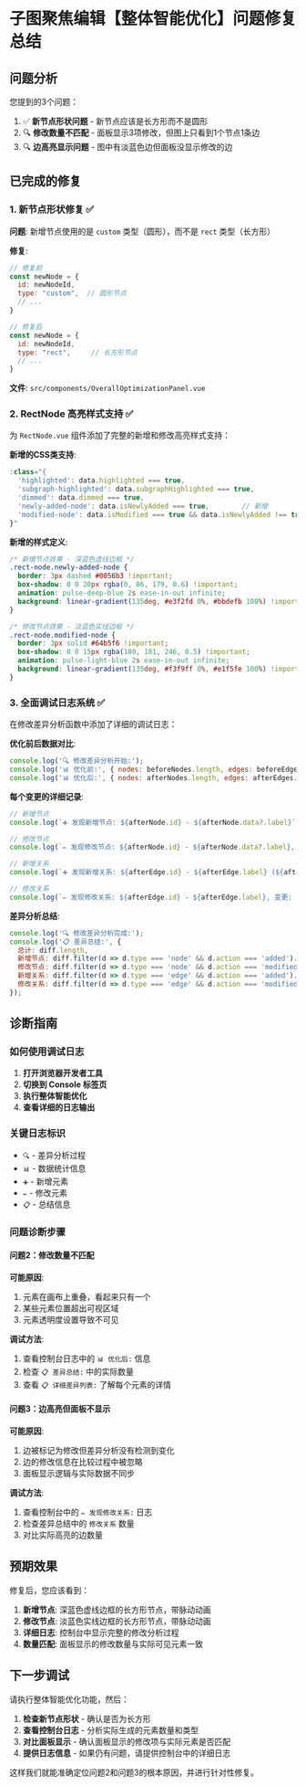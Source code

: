 # 子图聚焦编辑【整体智能优化】问题修复总结

## 问题分析

您提到的3个问题：

1. ✅ **新节点形状问题** - 新节点应该是长方形而不是圆形
2. 🔍 **修改数量不匹配** - 面板显示3项修改，但图上只看到1个节点1条边
3. 🔍 **边高亮显示问题** - 图中有淡蓝色边但面板没显示修改的边

## 已完成的修复

### 1. 新节点形状修复 ✅

**问题**: 新增节点使用的是 `custom` 类型（圆形），而不是 `rect` 类型（长方形）

**修复**:
```javascript
// 修复前
const newNode = {
  id: newNodeId,
  type: "custom",  // 圆形节点
  // ...
}

// 修复后
const newNode = {
  id: newNodeId,
  type: "rect",     // 长方形节点
  // ...
}
```

**文件**: `src/components/OverallOptimizationPanel.vue`

### 2. RectNode 高亮样式支持 ✅

为 `RectNode.vue` 组件添加了完整的新增和修改高亮样式支持：

**新增的CSS类支持**:
```javascript
:class="{ 
  'highlighted': data.highlighted === true,
  'subgraph-highlighted': data.subgraphHighlighted === true,
  'dimmed': data.dimmed === true,
  'newly-added-node': data.isNewlyAdded === true,        // 新增
  'modified-node': data.isModified === true && data.isNewlyAdded !== true  // 修改
}"
```

**新增的样式定义**:
```css
/* 新增节点效果 - 深蓝色虚线边框 */
.rect-node.newly-added-node {
  border: 3px dashed #0056b3 !important;
  box-shadow: 0 0 20px rgba(0, 86, 179, 0.6) !important;
  animation: pulse-deep-blue 2s ease-in-out infinite;
  background: linear-gradient(135deg, #e3f2fd 0%, #bbdefb 100%) !important;
}

/* 修改节点效果 - 淡蓝色实线边框 */
.rect-node.modified-node {
  border: 3px solid #64b5f6 !important;
  box-shadow: 0 0 15px rgba(100, 181, 246, 0.5) !important;
  animation: pulse-light-blue 2s ease-in-out infinite;
  background: linear-gradient(135deg, #f3f9ff 0%, #e1f5fe 100%) !important;
}
```

### 3. 全面调试日志系统 ✅

在修改差异分析函数中添加了详细的调试日志：

**优化前后数据对比**:
```javascript
console.log('🔍 修改差异分析开始:');
console.log('📊 优化前:', { nodes: beforeNodes.length, edges: beforeEdges.length });
console.log('📊 优化后:', { nodes: afterNodes.length, edges: afterEdges.length });
```

**每个变更的详细记录**:
```javascript
// 新增节点
console.log(`➕ 发现新增节点: ${afterNode.id} - ${afterNode.data?.label}`);

// 修改节点
console.log(`✏️ 发现修改节点: ${afterNode.id} - ${afterNode.data?.label}, 变更: ${changes.length}项`);

// 新增关系
console.log(`➕ 发现新增关系: ${afterEdge.id} - ${afterEdge.label} (${afterEdge.source} → ${afterEdge.target})`);

// 修改关系
console.log(`✏️ 发现修改关系: ${afterEdge.id} - ${afterEdge.label}, 变更: ${changes.length}项`);
```

**差异分析总结**:
```javascript
console.log('🔍 修改差异分析完成:');
console.log('📋 差异总结:', {
  总计: diff.length,
  新增节点: diff.filter(d => d.type === 'node' && d.action === 'added').length,
  修改节点: diff.filter(d => d.type === 'node' && d.action === 'modified').length,
  新增关系: diff.filter(d => d.type === 'edge' && d.action === 'added').length,
  修改关系: diff.filter(d => d.type === 'edge' && d.action === 'modified').length,
});
```

## 诊断指南

### 如何使用调试日志

1. **打开浏览器开发者工具**
2. **切换到 Console 标签页**
3. **执行整体智能优化**
4. **查看详细的日志输出**

### 关键日志标识

- `🔍` - 差异分析过程
- `📊` - 数据统计信息
- `➕` - 新增元素
- `✏️` - 修改元素
- `📋` - 总结信息

### 问题诊断步骤

#### 问题2：修改数量不匹配

**可能原因**:
1. 元素在画布上重叠，看起来只有一个
2. 某些元素位置超出可视区域
3. 元素透明度设置导致不可见

**调试方法**:
1. 查看控制台日志中的 `📊 优化后:` 信息
2. 检查 `📋 差异总结:` 中的实际数量
3. 查看 `📋 详细差异列表:` 了解每个元素的详情

#### 问题3：边高亮但面板不显示

**可能原因**:
1. 边被标记为修改但差异分析没有检测到变化
2. 边的修改信息在比较过程中被忽略
3. 面板显示逻辑与实际数据不同步

**调试方法**:
1. 查看控制台中的 `✏️ 发现修改关系:` 日志
2. 检查差异总结中的 `修改关系` 数量
3. 对比实际高亮的边数量

## 预期效果

修复后，您应该看到：

1. **新增节点**: 深蓝色虚线边框的长方形节点，带脉动动画
2. **修改节点**: 淡蓝色实线边框的长方形节点，带脉动动画
3. **详细日志**: 控制台中显示完整的修改分析过程
4. **数量匹配**: 面板显示的修改数量与实际可见元素一致

## 下一步调试

请执行整体智能优化功能，然后：

1. **检查新节点形状** - 确认是否为长方形
2. **查看控制台日志** - 分析实际生成的元素数量和类型
3. **对比面板显示** - 确认面板显示的修改项与实际元素是否匹配
4. **提供日志信息** - 如果仍有问题，请提供控制台中的详细日志

这样我们就能准确定位问题2和问题3的根本原因，并进行针对性修复。
